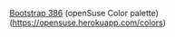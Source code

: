 [Bootstrap 386](https://github.com/kristopolous/BOOTSTRA.386)
(openSuse Color palette)(https://opensuse.herokuapp.com/colors)
